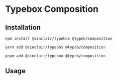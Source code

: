 # Typebox Composition

## Installation
```
npm install @sinclair/typebox @typeb/composition

yarn add @sinclair/typebox @typeb/composition

pnpm add @sinclair/typebox @typeb/composition
```

## Usage
